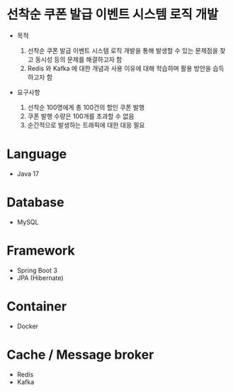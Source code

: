 # 선착순 쿠폰 발급 이벤트 시스템 로직 개발 
 - 목적
   1)  선착순 쿠폰 발급 이벤트 시스템 로직 개발을 통해 발생할 수 있는 문제점을 찾고 동시성 등의 문제를 해결하고자 함
   2)  Redis 와 Kafka 에 대한 개념과 사용 이유에 대해 학습하며 활용 방안을 습득하고자 함
      
 - 요구사항
   1)  선착순 100명에게 총 100건의 할인 쿠폰 발행
   2)  쿠폰 발행 수량은 100개를 초과할 수 없음
   3)  순간적으로 발생하는 트래픽에 대한 대응 필요
      
# Language
 - Java 17
# Database
 - MySQL
# Framework
 - Spring Boot 3
 - JPA (Hibernate)
# Container
 - Docker
# Cache / Message broker
 - Redis
 - Kafka

